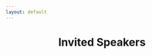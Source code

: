 ```yaml
---
layout: default
---
```


# <span style="display:block;text-align:center">Invited Speakers</span>
<!-- 
<table cellspacing="0" cellpadding="0" style="border-collapse: collapse; margin: 2cm;">
    <tr>
        <td style="text-align: center; border: none;"><figure><img src="assets/Yuandong.jpg" height="220"><figcaption>
        <a href="https://ai.meta.com/people/807164687865608/yuandong-tian/">Yuandong Tian</a>, <br> Meta AI</figcaption></figure></td>
        <td style="text-align: center; border: none;"><figure><img src="assets/tianlong.png" height="220"><figcaption>
        <a href="https://tianlong-chen.github.io/">Tianlong Chen</a>, <br> University of North Carolina <br></figcaption></figure></td>
    </tr> 
    <tr>
        <td style="text-align: center; border: none;">
        <figure><img src="assets/schoolar.png" height="220"><figcaption>
        <a href="https://djolonga.com/">Josip Djolonga</a>, <br>Google Brain</figcaption></figure></td>
        <td style="text-align: center; border: none;"><figure><img src="assets/beidi.jpeg" height="220"><figcaption>
        <a href="https://www.andrew.cmu.edu/user/beidic/">Beidi Chen</a>, <br> Carnegie Mellon University</figcaption></figure></td>
    </tr> 
    <tr>
        <td style="text-align: center; border: none;">
        <figure><img src="assets/jonas.png" height="220"><figcaption>
        <a href="https://jonasgeiping.github.io/">Jonas Geiping</a>, <br>ELLIS Institute and <br> Max Planck Institute</figcaption></figure></td>
        <td style="text-align: center; border: none;"><figure><img src="assets/tim.png" height="220"><figcaption>
        <a href="https://timdettmers.com/">Tim Dettmers</a>, <br> Allen Institute for AI and <br> Carnegie Mellon University</figcaption></figure></td>
     </tr> 
</table> -->